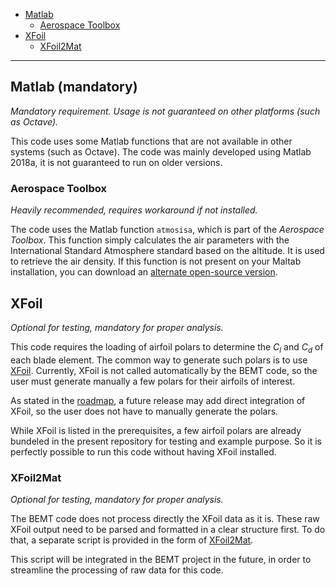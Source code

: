 - [Matlab](docs/Prerequisites.md#matlab)
  - [Aerospace Toolbox](docs/Prerequisites.md#aerospace-toolbox)
- [XFoil](docs/Prerequisites.md#xfoil)
  - [XFoil2Mat](docs/Prerequisites.md#xfoil2mat)

---

## Matlab (mandatory)

_Mandatory requirement. Usage is not guaranteed on other platforms (such as
Octave)._

This code uses some Matlab functions that are not available in other systems
(such as Octave). The code was mainly developed using Matlab 2018a, it is not
guaranteed to run on older versions.

### Aerospace Toolbox

_Heavily recommended, requires workaround if not installed._

The code uses the Matlab function `atmosisa`, which is part of the _Aerospace
Toolbox_. This function simply calculates the air parameters with the
International Standard Atmosphere standard based on the altitude. It is used to
retrieve the air density. If this function is not present on your Maltab
installation, you can download an [alternate open-source
version][atmosisa-foss].

## XFoil

_Optional for testing, mandatory for proper analysis._

This code requires the loading of airfoil polars to determine the $`C_l`$ and
$`C_d`$ of each blade element. The common way to generate such polars is to use
[XFoil](https://web.mit.edu/drela/Public/web/xfoil/). Currently, XFoil is not
called automatically by the BEMT code, so the user must generate manually a few
polars for their airfoils of interest.

As stated in the [roadmap](docs/Roadmap.md), a future release may add direct
integration of XFoil, so the user does not have to manually generate the polars.

While XFoil is listed in the prerequisites, a few airfoil polars are already
bundeled in the present repository for testing and example purpose. So it is
perfectly possible to run this code without having XFoil installed.

### XFoil2Mat

_Optional for testing, mandatory for proper analysis._

The BEMT code does not process directly the XFoil data as it is. These raw XFoil
output need to be parsed and formatted in a clear structure first. To do that, a
separate script is provided in the form of
[XFoil2Mat](https://gitlab.uliege.be/thlamb/xfoil2mat).

This script will be integrated in the BEMT project in the future, in order to
streamline the processing of raw data for this code.

[atmosisa-foss]: https://github.com/lentzi90/octave-atmosisa
